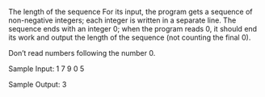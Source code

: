 The length of the sequence
For its input, the program gets a sequence of non-negative integers; each integer is written in a separate line. The sequence ends with an integer 0; when the program reads 0, it should end its work and output the length of the sequence (not counting the final 0).

Don’t read numbers following the number 0.


Sample Input:
1
7
9
0
5

Sample Output:
3

